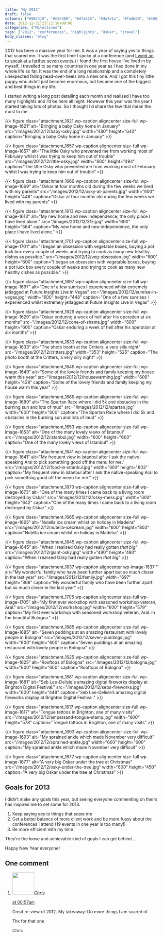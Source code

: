 ```yaml
---
title: "My 2012"
draft: false
colours: ["#982419", "#c94400", "#dfab15", "#da7e1a", "#fedb00", "#b9510e", "#cd1f1f"]
date: 2012-12-31T23:12:16+00:00
categories: ["Milestones"]
tags: ["2012", "conferences", "highlights", "Oskar", "travel"]
body_classes: "blog"
---
```


2012 has been a massive year for me. It was a year of saying yes to things that scared me. It was the first time I spoke at a conference (and [I went on to speak at a further seven events.](/conferences/ "Conferences")) I found the first house I’ve lived in by myself. I travelled to as many countries in one year as I had done in my whole life so far. It was the end of a long relationship and a completely unexpected falling head-over-heels into a new one. And I got this tiny little puppy who didn’t just become enormous, but became one of the biggest and best things in my life.

I started writing a long post detailing each month and realised I have too many highlights and I’d be here all night. However this year was the year I started taking lots of photos. So I thought I’d share the few that mean the most to me.

{{< figure class="attachment_1621 wp-caption aligncenter size-full wp-image-1621" alt="Bringing a baby Osky home in January" src="/images/2012/12/baby-osky.jpg" width="480" height="640"  caption="Bringing a baby Osky home in January" >}}

{{< figure class="attachment_1657 wp-caption aligncenter size-full wp-image-1657" alt="The little Osky who prevented me from working most of February whilst I was trying to keep him out of trouble" src="/images/2012/12/little-osky.jpg" width="600" height="494"  caption="The little Osky who prevented me from working most of February whilst I was trying to keep him out of trouble" >}}

{{< figure class="attachment_1669 wp-caption aligncenter size-full wp-image-1669" alt="Oskar at four months old during the few weeks we lived with my parents" src="/images/2012/12/osky-at-parents.jpg" width="600" height="448"  caption="Oskar at four months old during the few weeks we lived with my parents" >}}

{{< figure class="attachment_1613 wp-caption aligncenter size-full wp-image-1613" alt="My new home and new independence, the only place I have lived alone." src="/images/2012/12/31E.jpg" width="600" height="564"  caption="My new home and new independence, the only place I have lived alone." >}}

{{< figure class="attachment_1701 wp-caption aligncenter size-full wp-image-1701" alt="I began an obsession with vegetable boxes, buying a pot luck box every couple of weeks and trying to cook as many new healthy dishes as possible." src="/images/2012/12/veg-obsession.jpg" width="600" height="600"  caption="I began an obsession with vegetable boxes, buying a pot luck box every couple of weeks and trying to cook as many new healthy dishes as possible." >}}

{{< figure class="attachment_1697 wp-caption aligncenter size-full wp-image-1697" alt="One of a few sunrises I experienced whilst extremely jetlagged at Future Insights Live in Vegas" src="/images/2012/12/sunrise-in-vegas.jpg" width="600" height="448"  caption="One of a few sunrises I experienced whilst extremely jetlagged at Future Insights Live in Vegas" >}}

{{< figure class="attachment_1629 wp-caption aligncenter size-full wp-image-1629" alt="Oskar enduring a week of hell after his operation at six months" src="/images/2012/12/cone-of-shame.jpg" width="600" height="600"  caption="Oskar enduring a week of hell after his operation at six months" >}}

{{< figure class="attachment_1633 wp-caption aligncenter size-full wp-image-1633" alt="The photo booth at the Critters, a very silly night" src="/images/2012/12/critters.jpg" width="353" height="526"  caption="The photo booth at the Critters, a very silly night" >}}

{{< figure class="attachment_1649 wp-caption aligncenter size-full wp-image-1649" alt="Some of the lovely friends and family keeping my house warm this year" src="/images/2012/12/housewarming.jpg" width="600" height="428"  caption="Some of the lovely friends and family keeping my house warm this year" >}}

{{< figure class="attachment_1689 wp-caption aligncenter size-full wp-image-1689" alt="The Spartan Race where I did 5k and obstacles in the burning sun and lots of mud" src="/images/2012/12/spartan.jpg" width="600" height="600"  caption="The Spartan Race where I did 5k and obstacles in the burning sun and lots of mud" >}}

{{< figure class="attachment_1653 wp-caption aligncenter size-full wp-image-1653" alt="One of the many lovely views of Istanbul" src="/images/2012/12/istanbul.jpg" width="600" height="600"  caption="One of the many lovely views of Istanbul" >}}

{{< figure class="attachment_1641 wp-caption aligncenter size-full wp-image-1641" alt="My frequent view in Istanbul after I ask the native-speaking Aral to pick something good off the menu for me." src="/images/2012/12/food-in-istanbul.jpg" width="600" height="803"  caption="My frequent view in Istanbul after I ask the native-speaking Aral to pick something good off the menu for me." >}}

{{< figure class="attachment_1673 wp-caption aligncenter size-full wp-image-1673" alt="One of the many times I came back to a living room destroyed by Oskar" src="/images/2012/12/osky-mess.jpg" width="600" height="642"  caption="One of the many times I came back to a living room destroyed by Oskar" >}}

{{< figure class="attachment_1665 wp-caption aligncenter size-full wp-image-1665" alt="Nutella ice cream whilst on holiday in Madeira" src="/images/2012/12/nutella-icecream.jpg" width="600" height="803"  caption="Nutella ice cream whilst on holiday in Madeira" >}}

{{< figure class="attachment_1645 wp-caption aligncenter size-full wp-image-1645" alt="When I realised Osky had really gotten *that big*" src="/images/2012/12/giant-osky.jpg" width="480" height="480"  caption="When I realised Osky had really gotten *that big*" >}}

{{< figure class="attachment_1637 wp-caption aligncenter  wp-image-1637  " alt="My wonderful family who have been further apart but so much closer in the last year" src="/images/2012/12/family.jpg" width="697" height="368"  caption="My wonderful family who have been further apart but so much closer in the last year" >}}

{{< figure class="attachment_1705 wp-caption aligncenter size-full wp-image-1705" alt="My first ever workshop with seasoned workshop veteran, Aral." src="/images/2012/12/workshop.jpg" width="600" height="579"  caption="My first ever workshop with seasoned workshop veteran, Aral. In the beautiful Bologna." >}}

{{< figure class="attachment_1685 wp-caption aligncenter size-full wp-image-1685" alt="Seven puddings at an amazing restaurant with lovely people in Bologna" src="/images/2012/12/seven-puddings.jpg" width="600" height="600"  caption="Seven puddings at an amazing restaurant with lovely people in Bologna" >}}

{{< figure class="attachment_1625 wp-caption aligncenter size-full wp-image-1625" alt="Rooftops of Bologna" src="/images/2012/12/bologna.jpg" width="600" height="600"  caption="Rooftops of Bologna" >}}

{{< figure class="attachment_1681 wp-caption aligncenter size-full wp-image-1681" alt="Seb Lee-Delisle's amazing digital fireworks display at Brighton Digital Festival." src="/images/2012/12/sebs-fireworks.jpg" width="600" height="448"  caption="Seb Lee-Delisle’s amazing digital fireworks display at Brighton Digital Festival." >}}

{{< figure class="attachment_1617 wp-caption aligncenter size-full wp-image-1617" alt="Tongue tattoos in Brighton, one of many visits" src="/images/2012/12/ampersand-tongue-stamp.jpg" width="600" height="578"  caption="Tongue tattoos in Brighton, one of many visits" >}}

{{< figure class="attachment_1693 wp-caption aligncenter size-full wp-image-1693" alt="My sprained ankle which made November very difficult" src="/images/2012/12/sprained-ankle.jpg" width="600" height="600"  caption="My sprained ankle which made November very difficult" >}}

{{< figure class="attachment_1677 wp-caption aligncenter size-full wp-image-1677" alt="A very big Oskar under the tree at Christmas" src="/images/2012/12/osky-under-the-tree.jpg" width="600" height="450"  caption="A very big Oskar under the tree at Christmas" >}}

## Goals for 2013

I didn’t make any goals this year, but seeing everyone commenting on theirs has inspired me to set some for 2013.

1. Keep saying yes to things that scare me
2. Get a better balance of more client work and be more fussy about the conferences I attend (19 events in one year is too many!)
3. Be more efficient with my time

They’re the loose and achievable kind of goals I can get behind…

Happy New Year everyone!

## One comment

<ol class="commentlist">
	<li class="comment even thread-even depth-1" id="li-comment-434">
			<div class="comment-author vcard">
			<img alt='' src='https://secure.gravatar.com/avatar/82a1cdd4314008ec3ebb8be0f1865ab9?s=72&amp;d=mm&amp;r=g' srcset='https://secure.gravatar.com/avatar/82a1cdd4314008ec3ebb8be0f1865ab9?s=144&amp;d=mm&amp;r=g 2x' class='avatar avatar-72 photo' height='72' width='72' /><cite class="fn"><a href='http://www.einstern.at' rel='external nofollow' class='url'>Chris</a></cite>
				<aside class="comment-meta commentmetadata"><p><a href="#comment-434"><time datetime="2013-01-01T00:57:26+00:00" pubdate class="published">
		 at <span class="hours">00:57am</span></time></a></p>
	</aside>
	</div>
	<div class="comment-entry">
		<p>Great re-view of 2012. My takeaway: Do more things I am scared of.

Thx for that one.

Chris</p>	</div>
</li>
</ol>
